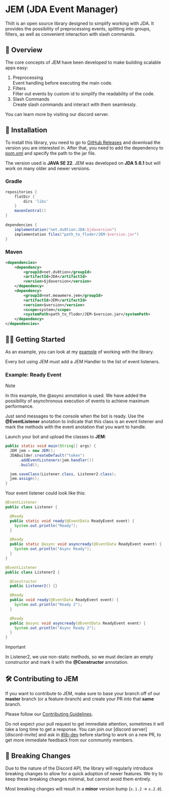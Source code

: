 # JEM (JDA Event Manager)

ThiIt is an open source library designed to simplify working with JDA. It provides the possibility of preprocessing events, splitting into groups, filters, as well as convenient interaction with slash commands.

## 📖 Overview

The core concepts of JEM have been developed to make building scalable apps easy:

1. Preprocessing  
    Event handling before executing the main code.
1. Filters  
    Filter out events by custom id to simplify the readability of the code.
1. Slash Commands  
    Create slash commands and interact with them seamlessly.

You can learn more by visiting our discord server.

## 🔬 Installation

To install this library, you need to go to [GitHub Releases](https://github.com/meawmere/JEM/releases) and download the version you are interested in. After that, you need to add the dependency to [pom.xml](https://www.jetbrains.com/help/idea/maven-support.html#maven_multi_module) and specify the path to the jar file.

The version used is **JAVA SE 22**.
JEM was developed on **JDA 5.6.1** but will work on many older and newer versions.

### Gradle

```gradle
repositories {
    flatDir {
        dirs 'libs'
    }
    mavenCentral()
}
 
dependencies {
    implementation("net.dv8tion:JDA:$jdaversion")
    implementation files("path_to_floder/JEM-$version.jar")
}
```

### Maven

```xml
<dependencies>
    <dependency>
        <groupId>net.dv8tion</groupId>
        <artifactId>JDA</artifactId>
        <version>$jdaversion</version>
    </dependency>
    <dependency>
        <groupId>net.meawmere.jem</groupId>
        <artifactId>JEM</artifactId>
        <version>$version</version>
        <scope>system</scope>
        <systemPath>path_to_floder/JEM-$version.jar</systemPath>
    </dependency>
</dependencies>
```

## 🏃‍♂️ Getting Started

As an example, you can look at my [example](https://github.com/meawmere/JEM/blob/main/src/examples/java/ReadyEventExample.java) of working with the library.

Every bot using JEM must add a JEM Handler to the list of event listeners.

### Example: Ready Event

> [!NOTE]
> In this example, the @async annotation is used. We have added the possibility of asynchronous execution of events to achieve maximum performance.

Just send messages to the console when the bot is ready. Use the **@EventListener** anotation to indicate that this class is an event listener and mark the methods with the event anotation that you want to handle.

Launch your bot and upload the classes to **JEM**:

```java
public static void main(String[] args) {
  JEM jem = new JEM();
  JDABuilder.createDefault("token")
      .addEventListeners(jem.handler())
      .build();

  jem.saveClass(Listener.class, Listener2.class);
  jem.assign();
}
```

Your event listener could look like this:

```java
@EventListener
public class Listener {

  @Ready
  public static void ready(@EventData ReadyEvent event) {
    System.out.println("Ready");
  }

  @Ready
  public static @async void asyncready(@EventData ReadyEvent event) {
    System.out.println("Async Ready");
  }
}
```
```java
@EventListener
public class Listener2 {

  @Constructor
  public Listener2() {}

  @Ready
  public void ready(@EventData ReadyEvent event) {
    System.out.println("Ready 2");
  }

  @Ready
  public @async void asyncready(@EventData ReadyEvent event) {
    System.out.println("Async Ready 2");
  }
}
```

> [!IMPORTANT]
> In Listener2, we use non-static methods, so we must declare an empty constructor and mark it with the **@Constructor** annotation.

## 🛠️ Contributing to JEM

If you want to contribute to JEM, make sure to base your branch off of our **master** branch (or a feature-branch)
and create your PR into that **same** branch.

Please follow our [Contributing Guidelines](https://github.com/discord-jda/JDA/blob/master/.github/CONTRIBUTING.md).

Do not expect your pull request to get immediate attention, sometimes it will take a long time to get a response.
You can join our [discord server][discord-invite] and ask in [#lib-dev](https://discord.com/channels/125227483518861312/869965829024915466) before starting to work on a new PR, to get more immediate feedback from our community members.

## 🚨 Breaking Changes

Due to the nature of the Discord API, the library will regularly introduce breaking changes to allow for a quick adoption of newer features. We try to keep these breaking changes minimal, but cannot avoid them entirely.

Most breaking changes will result in a **minor** version bump (`x.1.2` → `x.2.0`).
